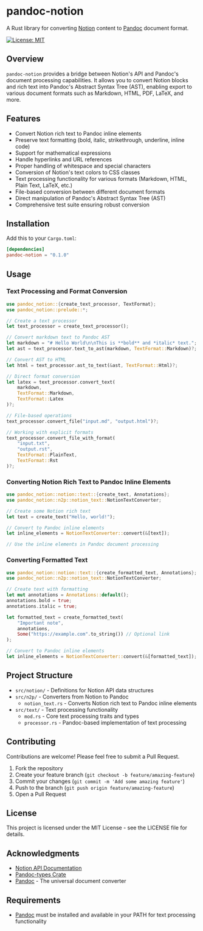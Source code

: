 # pandoc-notion

A Rust library for converting [Notion](https://www.notion.so) content to [Pandoc](https://pandoc.org) document format.

[![License: MIT](https://img.shields.io/badge/License-MIT-blue.svg)](https://opensource.org/licenses/MIT)

## Overview

`pandoc-notion` provides a bridge between Notion's API and Pandoc's document processing capabilities. It allows you to convert Notion blocks and rich text into Pandoc's Abstract Syntax Tree (AST), enabling export to various document formats such as Markdown, HTML, PDF, LaTeX, and more.

## Features

- Convert Notion rich text to Pandoc inline elements
- Preserve text formatting (bold, italic, strikethrough, underline, inline code)
- Support for mathematical expressions
- Handle hyperlinks and URL references
- Proper handling of whitespace and special characters
- Conversion of Notion's text colors to CSS classes
- Text processing functionality for various formats (Markdown, HTML, Plain Text, LaTeX, etc.)
- File-based conversion between different document formats
- Direct manipulation of Pandoc's Abstract Syntax Tree (AST)
- Comprehensive test suite ensuring robust conversion

## Installation

Add this to your `Cargo.toml`:

```toml
[dependencies]
pandoc-notion = "0.1.0"
```

## Usage

### Text Processing and Format Conversion

```rust
use pandoc_notion::{create_text_processor, TextFormat};
use pandoc_notion::prelude::*;

// Create a text processor
let text_processor = create_text_processor();

// Convert markdown text to Pandoc AST
let markdown = "# Hello World\n\nThis is **bold** and *italic* text.";
let ast = text_processor.text_to_ast(markdown, TextFormat::Markdown)?;

// Convert AST to HTML
let html = text_processor.ast_to_text(&ast, TextFormat::Html)?;

// Direct format conversion
let latex = text_processor.convert_text(
    markdown,
    TextFormat::Markdown,
    TextFormat::Latex
)?;

// File-based operations
text_processor.convert_file("input.md", "output.html")?;

// Working with explicit formats
text_processor.convert_file_with_format(
    "input.txt", 
    "output.rst", 
    TextFormat::PlainText, 
    TextFormat::Rst
)?;
```

### Converting Notion Rich Text to Pandoc Inline Elements

```rust
use pandoc_notion::notion::text::{create_text, Annotations};
use pandoc_notion::n2p::notion_text::NotionTextConverter;

// Create some Notion rich text
let text = create_text("Hello, world!");

// Convert to Pandoc inline elements
let inline_elements = NotionTextConverter::convert(&[text]);

// Use the inline elements in Pandoc document processing
```

### Converting Formatted Text

```rust
use pandoc_notion::notion::text::{create_formatted_text, Annotations};
use pandoc_notion::n2p::notion_text::NotionTextConverter;

// Create text with formatting
let mut annotations = Annotations::default();
annotations.bold = true;
annotations.italic = true;

let formatted_text = create_formatted_text(
    "Important note", 
    annotations,
    Some("https://example.com".to_string()) // Optional link
);

// Convert to Pandoc inline elements
let inline_elements = NotionTextConverter::convert(&[formatted_text]);
```

## Project Structure

- `src/notion/` - Definitions for Notion API data structures
- `src/n2p/` - Converters from Notion to Pandoc
  - `notion_text.rs` - Converts Notion rich text to Pandoc inline elements
- `src/text/` - Text processing functionality
  - `mod.rs` - Core text processing traits and types
  - `processor.rs` - Pandoc-based implementation of text processing

## Contributing

Contributions are welcome! Please feel free to submit a Pull Request.

1. Fork the repository
2. Create your feature branch (`git checkout -b feature/amazing-feature`)
3. Commit your changes (`git commit -m 'Add some amazing feature'`)
4. Push to the branch (`git push origin feature/amazing-feature`)
5. Open a Pull Request

## License

This project is licensed under the MIT License - see the LICENSE file for details.

## Acknowledgments

- [Notion API Documentation](https://developers.notion.com/)
- [Pandoc-types Crate](https://crates.io/crates/pandoc-types)
- [Pandoc](https://pandoc.org/) - The universal document converter

## Requirements

- [Pandoc](https://pandoc.org/installing.html) must be installed and available in your PATH for text processing functionality